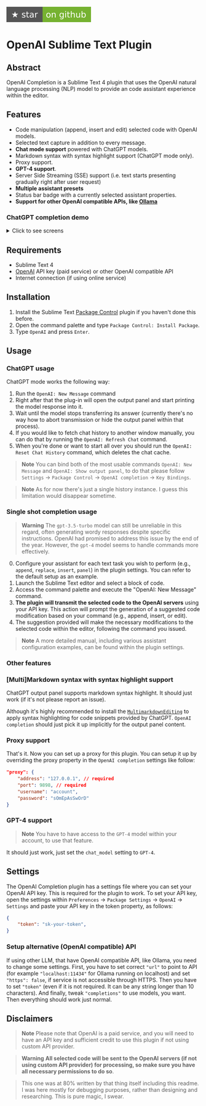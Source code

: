 [![Star on GitHub][img-stars]][stars]

# OpenAI Sublime Text Plugin
## Abstract

OpenAI Completion is a Sublime Text 4 plugin that uses the OpenAI natural language processing (NLP) model to provide an code assistant experience within the editor.

## Features

- Code manipulation (append, insert and edit) selected code with OpenAI models.
- Selected text capture in addition to every message.
- **Chat mode support** powered with ChatGPT models.
- Markdown syntax with syntax highlight support (ChatGPT mode only).
- Proxy support.
- **GPT-4 support**.
- Server Side Streaming (SSE) support (i.e. text starts presenting gradually right after user request)
- **Multiple assistant presets**
- Status bar badge with a currently selected assistant properties.
- **Support for other OpenAI compatible APIs, like [Ollama](https://ollama.com/)**

### ChatGPT completion demo

<details><summary>Click to see screens</summary>

![](static/gifs/panel.gif)

> gif is speed up 1.5x


![](static/gifs/editing.gif)

> gif is speed up 1.5x

</details>

## Requirements

- Sublime Text 4
- [OpenAI](https://beta.openai.com/account) API key (paid service) or other OpenAI compatible API
- Internet connection (if using online service)

## Installation

1. Install the Sublime Text [Package Control](https://packagecontrol.io/installation) plugin if you haven't done this before.
2. Open the command palette and type `Package Control: Install Package`.
3. Type `OpenAI` and press `Enter`.

## Usage

### ChatGPT usage

ChatGPT mode works the following way:

1. Run the `OpenAI: New Message` command
2. Right after that the plug-in will open the output panel and start printing the model response into it.
3. Wait until the model stops transferring its answer (currently there's no way how to abort transmission or hide the output panel within that process).
4. If you would like to fetch chat history to another window manually, you can do that by running the `OpenAI: Refresh Chat` command.
5. When you're done or want to start all over you should run the `OpenAI: Reset Chat History` command, which deletes the chat cache.

> **Note**
>  You can bind both of the most usable commands `OpenAI: New Message` and `OpenAI: Show output panel`, to do that please follow `Settings` -> `Package Control` -> `OpenAI completion` -> `Key Bindings`.

> **Note**
> As for now there's just a single history instance. I guess this limitation would disappear sometime.

### Single shot completion usage

> **Warning**
> The `gpt-3.5-turbo` model can still be unreliable in this regard, often generating wordy responses despite specific instructions. OpenAI had promised to address this issue by the end of the year. However, the `gpt-4` model seems to handle commands more effectively.

0. Configure your assistant for each text task you wish to perform (e.g., `append`, `replace`, `insert`, `panel`) in the plugin settings. You can refer to the default setup as an example.
1. Launch the Sublime Text editor and select a block of code.
2. Access the command palette and execute the "OpenAI: New Message" command.
3. **The plugin will transmit the selected code to the OpenAI servers** using your API key. This action will prompt the generation of a suggested code modification based on your command (e.g., append, insert, or edit).
4. The suggestion provided will make the necessary modifications to the selected code within the editor, following the command you issued.

> **Note**
> A more detailed manual, including various assistant configuration examples, can be found within the plugin settings.

### Other features

### [Multi]Markdown syntax with syntax highlight support

ChatGPT output panel supports markdown syntax highlight. It should just work (if it's not please report an issue).

Although it's highly recommended to install the [`MultimarkdownEditing`](https://sublimetext-markdown.github.io/MarkdownEditing/) to apply syntax highlighting for code snippets provided by ChatGPT. `OpenAI completion` should just pick it up implicitly for the output panel content.

### Proxy support

That's it. Now you can set up a proxy for this plugin.
You can setup it up by overriding the proxy property in the `OpenAI completion` settings like follow:

```json
"proxy": {
    "address": "127.0.0.1", // required
    "port": 9898, // required
    "username": "account",
    "password": "sOmEpAsSwOrD"
}
```

### GPT-4 support

> **Note**
> You have to have access to the `GPT-4` model within your account, to use that feature.

It should just work, just set the `chat_model` setting to `GPT-4`.


## Settings
The OpenAI Completion plugin has a settings file where you can set your OpenAI API key. This is required for the plugin to work. To set your API key, open the settings within `Preferences` -> `Package Settings` -> `OpenAI` -> `Settings` and paste your API key in the token property, as follows:

```JSON
{
    "token": "sk-your-token",
}
```

### Setup alternative (OpenAI compatible) API
If using other LLM, that have OpenAI compatible API, like Ollama, you need to change some settings. First, you have to set correct `"url"` to point to API (for example `"localhost:11434"` for Ollama running on localhost) and set `"https": false`, if service is not accessible through HTTPS. Then you have to set `"token"` (even if it is not required. It can be any string longer than 10 characters). And finally, tweak `"completions"` to use models, you want. Then everything should work just normal. 

## Disclaimers

> **Note**
> Please note that OpenAI is a paid service, and you will need to have an API key and sufficient credit to use this plugin if not using custom API provider.

> **Warning**
> **All selected code will be sent to the OpenAI servers (if not using custom API provider) for processing, so make sure you have all necessary permissions to do so**.

> This one was at 80% written by that thing itself including this readme. I was here mostly for debugging purposes, rather than designing and researching. This is pure magic, I swear.

[stars]: https://github.com/yaroslavyaroslav/OpenAI-sublime-text/stargazers
[img-stars]: static/media/star-on-github.svg
